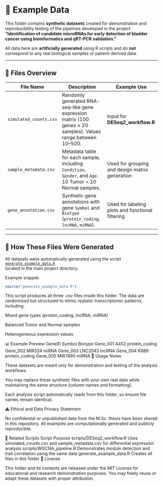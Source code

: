 # 🧬 Example Data

This folder contains **synthetic datasets** created for demonstration and reproducibility testing of the pipelines developed in the project  
**“Identification of candidate microRNAs for early detection of bladder cancer using bioinformatics and qRT-PCR validation.”**

All data here are **artificially generated** using R scripts and do **not** correspond to any real biological samples or patient-derived data.

---

## 📁 Files Overview

| File Name | Description | Example Use |
|------------|-------------|--------------|
| `simulated_counts.csv` | Randomly generated RNA-seq–like gene expression matrix (100 genes × 20 samples). Values range between 10–500. | Input for **DESeq2_workflow.R** |
| `sample_metadata.csv` | Metadata table for each sample, including `Condition`, `Gender`, and `Age`. 10 Tumor + 10 Normal samples. | Used for grouping and design matrix generation |
| `gene_annotation.csv` | Synthetic gene annotations with gene `Symbol` and `Biotype` (`protein_coding`, `lncRNA`, `miRNA`). | Used for labeling plots and functional filtering |

---

## 🧪 How These Files Were Generated

All datasets were automatically generated using the script  
[`generate_example_data.R`](../generate_example_data.R)  
located in the main project directory.

Example snippet:

```R
source("generate_example_data.R")
```

This script produces all three .csv files inside this folder.
The data are randomized but structured to mimic realistic transcriptomic patterns, including:

Mixed gene types (protein_coding, lncRNA, miRNA)

Balanced Tumor and Normal samples

Heterogeneous expression values

📊 Example Preview
GeneID	Symbol	Biotype
Gene_001	A452	protein_coding
Gene_002	MIR324	miRNA
Gene_003	LNC2043	lncRNA
Gene_004	K889	protein_coding
Gene_005	MIR7890	miRNA
🧠 Usage Notes

These datasets are meant only for demonstration and testing of the analysis workflows.

You may replace these synthetic files with your own real data while maintaining the same structure (column names and formatting).

Each analysis script automatically reads from this folder, so ensure file names remain identical.

⚠️ Ethical and Data Privacy Statement

No confidential or unpublished data from the M.Sc. thesis have been shared in this repository.
All examples are computationally generated and publicly reproducible.

🧩 Related Scripts
Script	Purpose
scripts/DESeq2_workflow.R
	Uses simulated_counts.csv and sample_metadata.csv for differential expression analysis
scripts/WGCNA_pipeline.R
	Demonstrates module detection and trait correlation using the same data
generate_example_data.R
	Creates all files in this folder
📜 License

This folder and its contents are released under the MIT License for educational and research demonstration purposes.
You may freely reuse or adapt these datasets with proper attribution.
